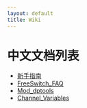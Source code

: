 ```yaml
---
layout: default
title: Wiki
---
```


# 中文文档列表

* [新手指南](/wiki/New_User_s_guide.html)
* [FreeSwitch_FAQ](/wiki/FreeSWITCH_FAQ.html)
* [Mod_dptools](/wiki/mod_dptools.html)
* [Channel_Variables](/wiki/Channel_Variables.html) 
